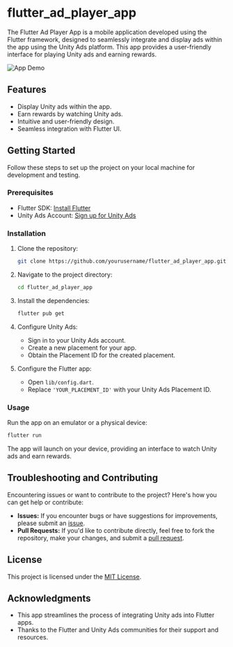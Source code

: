 # flutter_ad_player_app

The Flutter Ad Player App is a mobile application developed using the Flutter framework, designed to seamlessly integrate and display ads within the app using the Unity Ads platform. This app provides a user-friendly interface for playing Unity ads and earning rewards.

![App Demo](demo.gif)

## Features

- Display Unity ads within the app.
- Earn rewards by watching Unity ads.
- Intuitive and user-friendly design.
- Seamless integration with Flutter UI.

## Getting Started

Follow these steps to set up the project on your local machine for development and testing.

### Prerequisites

- Flutter SDK: [Install Flutter](https://flutter.dev/docs/get-started/install)
- Unity Ads Account: [Sign up for Unity Ads](https://unity.com/products/ads)

### Installation

1. Clone the repository:

   ```bash
   git clone https://github.com/yourusername/flutter_ad_player_app.git
   ```

2. Navigate to the project directory:

   ```bash
   cd flutter_ad_player_app
   ```

3. Install the dependencies:

   ```bash
   flutter pub get
   ```

4. Configure Unity Ads:

   - Sign in to your Unity Ads account.
   - Create a new placement for your app.
   - Obtain the Placement ID for the created placement.

5. Configure the Flutter app:

   - Open `lib/config.dart`.
   - Replace `'YOUR_PLACEMENT_ID'` with your Unity Ads Placement ID.

### Usage

Run the app on an emulator or a physical device:

```bash
flutter run
```

The app will launch on your device, providing an interface to watch Unity ads and earn rewards.

## Troubleshooting and Contributing

Encountering issues or want to contribute to the project? Here's how you can get help or contribute:

- **Issues:** If you encounter bugs or have suggestions for improvements, please submit an [issue](https://github.com/yourusername/flutter_ad_player_app/issues).
- **Pull Requests:** If you'd like to contribute directly, feel free to fork the repository, make your changes, and submit a [pull request](https://github.com/yourusername/flutter_ad_player_app/pulls).

## License

This project is licensed under the [MIT License](LICENSE).

## Acknowledgments

- This app streamlines the process of integrating Unity ads into Flutter apps.
- Thanks to the Flutter and Unity Ads communities for their support and resources.
